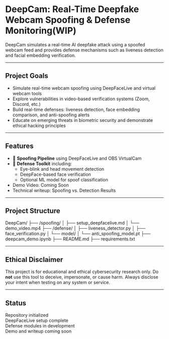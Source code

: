 # DeepCam: Real-Time Deepfake Webcam Spoofing & Defense Monitoring(WIP)

DeepCam simulates a real-time AI deepfake attack using a spoofed webcam feed and provides defense mechanisms such as liveness detection and facial embedding verification.

---

## Project Goals

- Simulate real-time webcam spoofing using DeepFaceLive and virtual webcam tools
- Explore vulnerabilities in video-based verification systems (Zoom, Discord, etc.)
- Build real-time defenses: liveness detection, face embedding comparison, and anti-spoofing alerts
- Educate on emerging threats in biometric security and demonstrate ethical hacking principles

---

## Features

- 🔴 **Spoofing Pipeline** using DeepFaceLive and OBS VirtualCam
- 🔵 **Defense Toolkit** including:
  - Eye-blink and head movement detection
  - DeepFace-based face verification
  - Optional ML model for spoof classification
- Demo Video: Coming Soon
- Technical writeup: Spoofing vs. Detection Results

---

## Project Structure
DeepCam/
├── /spoofing/
│ ├── setup_deepfacelive.md
│ └── demo_video.mp4
├── /defense/
│ ├── liveness_detector.py
│ ├── face_verification.py
│ └── model/
│ └── anti_spoofing_model.pt
├── deepcam_demo.ipynb
├── README.md
├── requirements.txt

---

## Ethical Disclaimer

This project is for educational and ethical cybersecurity research only. Do **not** use this tool to deceive, impersonate, or cause harm. Always disclose your intent when testing on any system or service.

---

## Status

Repository initialized  
DeepFaceLive setup complete  
Defense modules in development  
Demo and writeup coming soon
